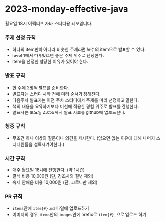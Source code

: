 # 2023-monday-effective-java
월요일 18시 이펙티브 자바 스터디용 레포입니다.

### 주제 선정 규칙
- 하나의 item만이 아니라 비슷한 주제라면 복수의 item으로 발표할 수 있다.
- level 1에서 다루었으면 좋은 주제 위주로 선정한다.
- item을 선정한 합당한 이유가 있어야 한다.

### 발표 규칙
- 한 주에 2명씩 발표를 준비한다.
- 발표자는 스터디 시작 전에 미리 순서가 정해진다.
- 다음주차 발표자는 이전 주차 스터디에서 주제를 미리 선정하고 말한다.
- 책의 내용을 요약하기보다 미션에 적용한 경험 위주로 발표를 진행한다.
- 발표자는 토요일 23:59까지 발표 자료를 github에 업로드한다.

### 청중 규칙
- 무조건 하나 이상의 질문이나 의견을 제시한다. (없으면 없는 이유에 대해 나머지 스터디원들을 설득시켜야한다.)

### 시간 규칙
- 매주 월요일 18시에 진행한다. (약 1시간)
- 결석 비용 10,000원 (단, 경조사와 질병 제외)
- 숙제 안해옴 비용 10,000원 (단, 코로나만 제외)

### PR 규칙
- `items`안에 `item{#}.md` 파일에 업로드하기
- 이미지의 경우 `items`안의 `images`안에 prefix로 `item{#}_`으로 업로드 하기
